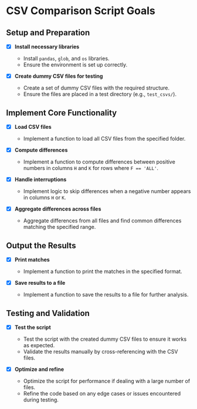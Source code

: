 # CSV Comparison Script Goals

## Setup and Preparation

- [x] **Install necessary libraries**
  - Install `pandas`, `glob`, and `os` libraries.
  - Ensure the environment is set up correctly.

- [x] **Create dummy CSV files for testing**
  - Create a set of dummy CSV files with the required structure.
  - Ensure the files are placed in a test directory (e.g., `test_csvs/`).

## Implement Core Functionality

- [x] **Load CSV files**
  - Implement a function to load all CSV files from the specified folder.

- [x] **Compute differences**
  - Implement a function to compute differences between positive numbers in columns `H` and `K` for rows where `F == 'ALL'`.

- [x] **Handle interruptions**
  - Implement logic to skip differences when a negative number appears in columns `H` or `K`.

- [x] **Aggregate differences across files**
  - Aggregate differences from all files and find common differences matching the specified range.

## Output the Results

- [x] **Print matches**
  - Implement a function to print the matches in the specified format.

- [x] **Save results to a file**
  - Implement a function to save the results to a file for further analysis.

## Testing and Validation

- [x] **Test the script**
  - Test the script with the created dummy CSV files to ensure it works as expected.
  - Validate the results manually by cross-referencing with the CSV files.

- [x] **Optimize and refine**
  - Optimize the script for performance if dealing with a large number of files.
  - Refine the code based on any edge cases or issues encountered during testing.
